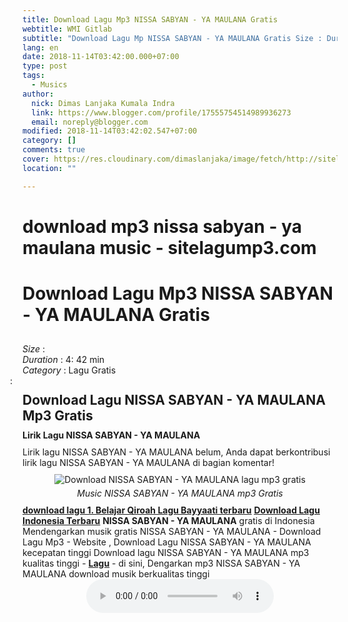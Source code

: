 ```yaml
---
title: Download Lagu Mp3 NISSA SABYAN - YA MAULANA Gratis
webtitle: WMI Gitlab
subtitle: "Download Lagu Mp NISSA SABYAN - YA MAULANA Gratis Size : Duration : 4: 42 min"
lang: en
date: 2018-11-14T03:42:00.000+07:00
type: post
tags:
  - Musics
author:
  nick: Dimas Lanjaka Kumala Indra
  link: https://www.blogger.com/profile/17555754514989936273
  email: noreply@blogger.com
modified: 2018-11-14T03:42:02.547+07:00
category: []
comments: true
cover: https://res.cloudinary.com/dimaslanjaka/image/fetch/http://sitelagump3.com/icon_content/2018/05/27/13/00/download-mp3-nissa-sabyan-ya-maulana-music-terbaru.png
location: ""

---
```


<h1>download mp3 nissa sabyan - ya maulana music - sitelagump3.com</h1><div class="content-video">              <h1 style="padding: 0 0 10px 0;">Download Lagu Mp3 NISSA SABYAN - YA MAULANA Gratis</h1>              <div><span><i>Size </i>:</span> </div>              <div><span><i>Duration </i>:</span> 4: 42 min</div>              <div><span><i>Category </i>:</span>                  Lagu Gratis            </div>              <span class="cont"><i style="margin-left: -20px;" class="fa fa-pencil-square-o"></i>: <h2 style="margin: 10px 0px;">Download Lagu NISSA SABYAN - YA MAULANA Mp3 Gratis</h2>                                      <h3 style="margin: 0px 0px 10px 0px;font-size: 14px;">Lirik Lagu NISSA SABYAN - YA MAULANA</h3>                      Lirik lagu NISSA SABYAN - YA MAULANA belum, Anda dapat berkontribusi lirik lagu NISSA SABYAN - YA MAULANA di bagian komentar!                                      <div class="img_content_view" style="text-align: center;padding: 10px 0px;"><img src="https://res.cloudinary.com/dimaslanjaka/image/fetch/http://sitelagump3.com/icon_content/2018/05/27/13/00/download-mp3-nissa-sabyan-ya-maulana-music-terbaru.png" alt="Download NISSA SABYAN - YA MAULANA lagu mp3 gratis"><span style="display: block;padding-top: 5px;"><i>Music NISSA SABYAN - YA MAULANA mp3 Gratis</i></span></div> <u><a href="" title="Download lagu terbaru 1. Belajar Qiroah Lagu Bayyaati gratis di "><b>download lagu 1. Belajar Qiroah Lagu Bayyaati terbaru</b></a></u> <u><a href="" title="Download Lagu Indonesia Terbaru"><b>Download Lagu Indonesia Terbaru</b></a></u> <b>NISSA SABYAN - YA MAULANA</b> gratis di Indonesia<br> Mendengarkan musik gratis NISSA SABYAN - YA MAULANA - Download Lagu Mp3 - Website , Download Lagu NISSA SABYAN - YA MAULANA kecepatan tinggi  Download lagu NISSA SABYAN - YA MAULANA mp3 kualitas tinggi - <u><b>Lagu</b></u> - di sini, Dengarkan mp3 NISSA SABYAN - YA MAULANA download musik berkualitas tinggi            </span>          </div><center><audio controls="">  <source src="http://sitelagump3.com/get/api/448501017" type="audio/ogg">  <source src="http://sitelagump3.com/get/api/448501017" type="audio/mpeg">  <source src="http://sitelagump3.com/get/api/448501017" type="audio/mp3">  <source src="http://sitelagump3.com/get/api/448501017" type="audio/wav">Your browser does not support the audio element. </audio></center>